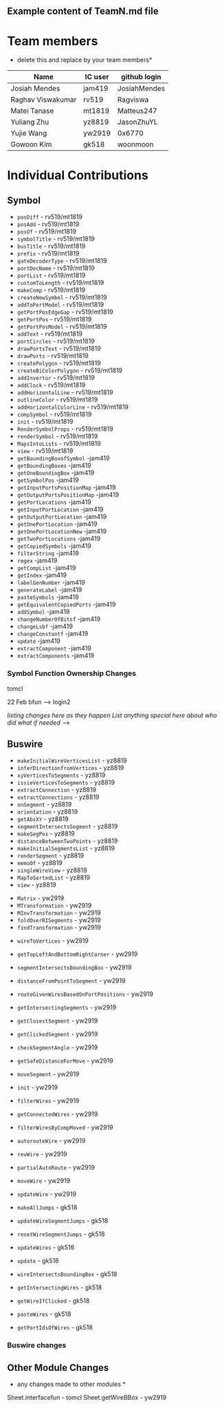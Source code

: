 ## Example content of TeamN.md file

# Team members

- delete this and replace by your team members\*

| Name              | IC user | github login |
| ----------------- | ------- | ------------ |
| Josiah Mendes     | jam419  | JosiahMendes |
| Raghav Viswakumar | rv519   | Ragviswa     |
| Matei Tanase      | mt1819  | Matteus247   |
| Yuliang Zhu       | yz8819  | JasonZhuYL   |
| Yujie Wang        | yw2919  | 0x6770       |
| Gowoon Kim        | gk518   | woonmoon     |

# Individual Contributions

## Symbol

- `posDiff` - rv519/mt1819
- `posAdd` - rv519/mt1819
- `posOf` - rv519/mt1819
- `symbolTitle` - rv519/mt1819
- `busTitle` - rv519/mt1819
- `prefix` - rv519/mt1819
- `gateDecoderType` - rv519/mt1819
- `portDecName` - rv519/mt1819
- `portList` - rv519/mt1819
- `customToLength` - rv519/mt1819
- `makeComp` - rv519/mt1819
- `createNewSymbol` - rv519/mt1819
- `addToPortModel` - rv519/mt1819
- `getPortPosEdgeGap` - rv519/mt1819
- `getPortPos` - rv519/mt1819
- `getPortPosModel` - rv519/mt1819
- `addText` - rv519/mt1819
- `portCircles` - rv519/mt1819
- `drawPortsText` - rv519/mt1819
- `drawPorts` - rv519/mt1819
- `createPolygon` - rv519/mt1819
- `createBiColorPolygon` - rv519/mt1819
- `addInvertor` - rv519/mt1819
- `addClock` - rv519/mt1819
- `addHorizontalLine` - rv519/mt1819
- `outlineColor` - rv519/mt1819
- `addHorizontalColorLine` - rv519/mt1819
- `compSymbol` - rv519/mt1819
- `init` - rv519/mt1819
- `RenderSymbolProps` - rv519/mt1819
- `renderSymbol` - rv519/mt1819
- `MapsIntoLists` - rv519/mt1819
- `view` - rv519/mt1819
- `getBoundingBoxofSymbol` -jam419
- `getBoundingBoxes` -jam419
- `getOneBoundingBox` -jam419
- `getSymbolPos` -jam419
- `getInputPortsPositionMap` -jam419
- `getOutputPortsPositionMap` -jam419
- `getPortLocations` -jam419
- `getInputPortLocation` -jam419
- `getOutputPortLocation` -jam419
- `getOnePortLocation` -jam419
- `getOnePortLocationNew` -jam419
- `getTwoPortLocations` -jam419
- `getCopiedSymbols` -jam419
- `filterString` -jam419
- `regex` -jam419
- `getCompList` -jam419
- `getIndex` -jam419
- `labelGenNumber` -jam419
- `generateLabel` -jam419
- `pasteSymbols` -jam419
- `getEquivalentCopiedPorts` -jam419
- `addSymbol` -jam419
- `changeNumberOfBitsf` -jam419
- `changeLsbf` -jam419
- `changeConstantf` -jam419
- `update` -jam419
- `extractComponent` -jam419
- `extractComponents` -jam419

### Symbol Function Ownership Changes

<!-- 20 Feb dfun --> tomcl

22 Feb bfun --> login2

_listing changes here as they happen_
_List anything special here about who did what if needed_ -->

## Buswire

- `makeInitialWireVerticesList` - yz8819
- `inferDirectionfromVertices` - yz8819
- `xyVerticesToSegments` - yz8819
- `issieVerticesToSegments` - yz8819
- `extractConnection` - yz8819
- `extractConnections` - yz8819
- `onSegment` - yz8819
- `orientation` - yz8819
- `getAbsXY` - yz8819
- `segmentIntersectsSegment` - yz8819
- `makeSegPos` - yz8819
- `distanceBetweenTwoPoints` - yz8819
- `makeInitialSegmentsList` - yz8819
- `renderSegment` - yz8819
- `memoOf` - yz8819
- `singleWireView` - yz8819
- `MapToSortedList` - yz8819
- `view` - yz8819

* `Matrix` - yw2919
* `MTransformation` - yw2919
* `MInvTransformation` - yw2919
* `foldOverRISegments` - yw2919
* `findTransformation` - yw2919
- `wireToVertices` - yw2919
- `getTopLeftAndBottomRightCorner` - yw2919
- `segmentIntersectsBoundingBox` - yw2919
- `distanceFromPointToSegment` - yw2919
- `routeGivenWiresBasedOnPortPositions` - yw2919
- `getIntersectingSegments` - yw2919
- `getClosestSegment` - yw2919
- `getClickedSegment` - yw2919
- `checkSegmentAngle` - yw2919
- `getSafeDistanceForMove` - yw2919
- `moveSegment` - yw2919
- `init` - yw2919
- `filterWires` - yw2919
- `getConnectedWires` - yw2919
- `filterWiresByCompMoved` - yw2919
- `autorouteWire` - yw2919
- `revWire` - yw2919
- `partialAutoRoute` - yw2919
- `moveWire` - yw2919
- `updateWire` - yw2919

- `makeAllJumps` - gk518
- `updateWireSegmentJumps` - gk518
- `resetWireSegmentJumps` - gk518
- `updateWires` - gk518
- `update` - gk518
- `wireIntersectsBoundingBox` - gk518
- `getIntersectingWires` - gk518
- `getWireIfClicked` - gk518
- `pasteWires` - gk518
- `getPortIdsOfWires` - gk518

### Buswire changes

## Other Module Changes

- any changes made to other modules \*

Sheet.interfacefun - tomcl
Sheet.getWireBBox - yw2919
